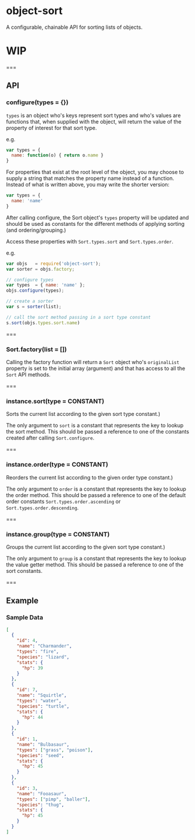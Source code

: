 object-sort
===========

A configurable, chainable API for sorting lists of objects.

# WIP

===

## API

### configure(types = {})

`types` is an object who's keys represent sort types and who's values are
functions that, when supplied with the object, will return the value of the
property of interest for that sort type.

e.g.

```javascript
var types = {
  name: function(o) { return o.name }
}
```

For properties that exist at the root level of the object, you may choose to supply a string that matches the property name instead of a function. Instead of what is written above, you may write the shorter version:

```javascript
var types = {
  name: 'name'
}
```

After calling configure, the Sort object's `types` property will be updated and
should be used as constants for the different methods of applying sorting
(and ordering/grouping.)

Access these properties with `Sort.types.sort` and `Sort.types.order`.

e.g.

```javascript
var objs   = require('object-sort');
var sorter = objs.factory;

// configure types
var types  = { name: 'name' };
objs.configure(types);

// create a sorter
var s = sorter(list);

// call the sort method passing in a sort type constant
s.sort(objs.types.sort.name)
```

===

### Sort.factory(list = [])

Calling the factory function will return a `Sort` object who's `originalList` property is set to the initial array (argument) and that has access to all the `Sort` API methods.

===

### instance.sort(type = CONSTANT)

Sorts the current list according to the given sort type constant.)

The only argument to `sort` is a constant that represents the key to lookup the
sort method. This should be passed a reference to one of the constants created
after calling `Sort.configure`.

===

### instance.order(type = CONSTANT)

Reorders the current list according to the given order type constant.)

The only argument to `order` is a constant that represents the key to lookup the order method. This should be passed a reference to one of the default order constants `Sort.types.order.ascending` or `Sort.types.order.descending`.

===

### instance.group(type = CONSTANT)

Groups the current list according to the given sort type constant.)

The only argument to `group` is a constant that represents the key to lookup the value getter method. This should be passed a reference to one of the sort constants.

===

## Example

### Sample Data

```json
[
  {
    "id": 4,
    "name": "Charmander",
    "types": "fire",
    "species": "lizard",
    "stats": {
      "hp": 39
    }
  },
  {
    "id": 7,
    "name": "Squirtle",
    "types": "water",
    "species": "turtle",
    "stats": {
      "hp": 44
    }
  },
  {
    "id": 1,
    "name": "Bulbasaur",
    "types": ["grass", "poison"],
    "species": "seed",
    "stats": {
      "hp": 45
    }
  },
  {
    "id": 3,
    "name": "Fooasaur",
    "types": ["pimp", "baller"],
    "species": "thug",
    "stats": {
      "hp": 45
    }
  }
]
```
